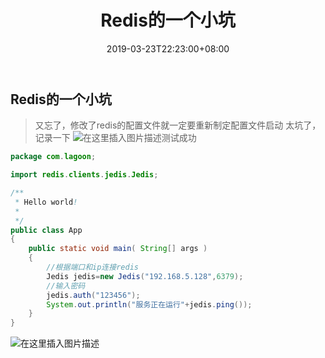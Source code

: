 ﻿---
title: Redis的一个小坑
date: 2019-03-23T22:23:00+08:00
tags: tips
categories: Redis
---
<meta name="referrer" content="no-referrer" />

## Redis的一个小坑
>
> 又忘了，修改了redis的配置文件就一定要重新制定配置文件启动
> 太坑了，记录一下
> ![在这里插入图片描述](https://img-blog.csdnimg.cn/20190327173254216.png?x-oss-process=image/watermark,type_ZmFuZ3poZW5naGVpdGk,shadow_10,text_aHR0cHM6Ly9ibG9nLmNzZG4ubmV0L3FxXzQwOTQ4Nzk1,size_16,color_FFFFFF,t_70)测试成功

```java
package com.lagoon;

import redis.clients.jedis.Jedis;

/**
 * Hello world!
 *
 */
public class App 
{
    public static void main( String[] args )
    {
        //根据端口和ip连接redis
        Jedis jedis=new Jedis("192.168.5.128",6379);
        //输入密码
        jedis.auth("123456");
        System.out.println("服务正在运行"+jedis.ping());
    }
}

```

![在这里插入图片描述](https://img-blog.csdnimg.cn/2019032717334883.png?x-oss-process=image/watermark,type_ZmFuZ3poZW5naGVpdGk,shadow_10,text_aHR0cHM6Ly9ibG9nLmNzZG4ubmV0L3FxXzQwOTQ4Nzk1,size_16,color_FFFFFF,t_70)
